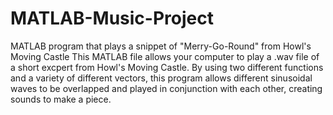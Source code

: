 # MATLAB-Music-Project
MATLAB program that plays a snippet of "Merry-Go-Round" from Howl's Moving Castle
This MATLAB file allows your computer to play a .wav file of a short excpert from Howl's Moving Castle. By using two different functions and a variety of different vectors, this program allows different sinusoidal waves to be overlapped and played in conjunction with each other, creating sounds to make a piece.
